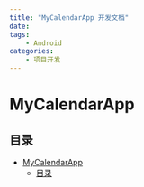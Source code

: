 ```yaml
---
title: "MyCalendarApp 开发文档"
date: 
tags:
    - Android
categories:
    - 项目开发
---
```


# MyCalendarApp

## 目录

- [MyCalendarApp](#mycalendarapp)
  - [目录](#目录)
